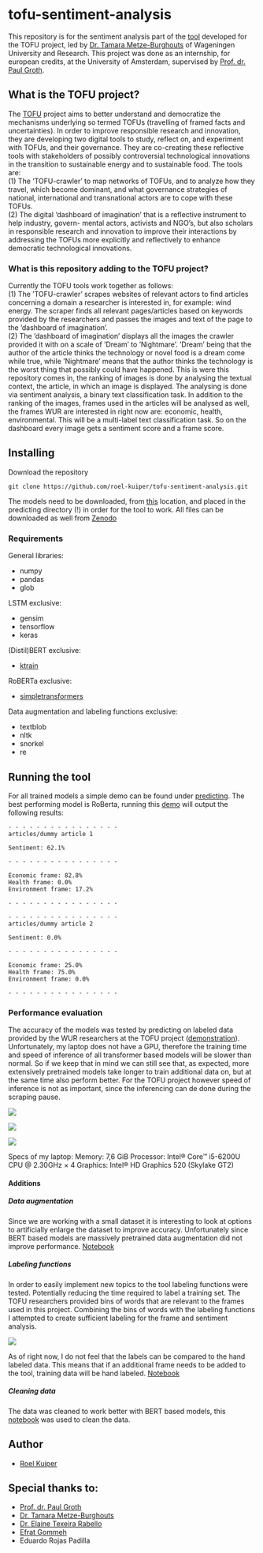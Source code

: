 # tofu-sentiment-analysis

This repository is for the sentiment analysis part of the [tool](scraper.pgrond.nl) developed for the TOFU project, led by [Dr. Tamara Metze-Burghouts](https://www.linkedin.com/in/tamara-metze-0a9b354/) of Wageningen University and Research. This project was done as an internship, for european credits, at the University of Amsterdam, supervised by [Prof. dr. Paul Groth](https://github.com/pgroth).

## What is the TOFU project?

The [TOFU](https://www.wur.nl/en/Research-Results/Chair-groups/Social-Sciences/Public-Administration-and-Policy-Group/Research/Research-Projects-of-the-Public-Administration-and-Policy-Group/TOFU-Traveling-of-Framed-Facts-and-Uncertainties.htm) project aims to better understand and democratize the mechanisms underlying so termed
TOFUs (travelling of framed facts and uncertainties). In order to improve responsible research and
innovation, they are developing two digital tools to study, reflect on, and experiment with TOFUs, and
their governance. They are co-creating these reflective tools with stakeholders of possibly controversial technological innovations in the transition to sustainable energy and to sustainable food. The tools are: <br />
(1) The ‘TOFU-crawler’ to map networks of TOFUs, and to analyze how they travel, which become
dominant, and what governance strategies of national, international and transnational actors are to cope with these TOFUs. <br />
(2) The digital ‘dashboard of imagination’ that is a reflective instrument to help industry, govern-
mental actors, activists and NGO’s, but also scholars in responsible research and innovation to improve their interactions by addressing the TOFUs more explicitly and reflectively to enhance democratic technological innovations.

### What is this repository adding to the TOFU project?

Currently the TOFU tools work together as follows: <br />
(1) The ’TOFU-crawler’ scrapes websites of relevant actors to find articles concerning a domain a
researcher is interested in, for example: wind energy. The scraper finds all relevant pages/articles based on keywords provided by the researchers and passes the images and text of the page to the ’dashboard of imagination’. <br />
(2) The ’dashboard of imagination’ displays all the images the crawler provided it with on a scale
of ’Dream’ to ’Nightmare’. ’Dream’ being that the author of the article thinks the technology or novel
food is a dream come while true, while ’Nightmare’ means that the author thinks the technology is the
worst thing that possibly could have happened. This is were this repository comes in, the ranking of images is done by analysing the textual context, the article, in which an image is displayed. The analysing is done via sentiment analysis, a binary text classification task. In addition to the ranking of the images, frames used in the articles will be analysed as well, the frames WUR are interested in right now are: economic, health, environmental. This will be a multi-label text classification task. So on the dashboard every image gets a sentiment score and a frame score.

## Installing

Download the repository

```
git clone https://github.com/roel-kuiper/tofu-sentiment-analysis.git
```

The models need to be downloaded, from [this](https://drive.google.com/open?id=17s48ApEm3b6-MvCgT_HDNANQASBH6o27) location, and placed in the predicting directory (!) in order for the tool to work.
All files can be downloaded as well from [Zenodo](https://zenodo.org/record/3879574O)

### Requirements

General libraries:

* numpy
* pandas
* glob

LSTM exclusive:

* gensim
* tensorflow
* keras

(Distil)BERT exclusive:

* [ktrain](https://github.com/amaiya/ktrain)

RoBERTa exclusive:

* [simpletransformers](https://github.com/ThilinaRajapakse/simpletransformers)

Data augmentation and labeling functions exclusive:

* textblob
* nltk
* snorkel
* re

## Running the tool

For all trained models a simple demo can be found under [predicting](https://github.com/roel-kuiper/tofu-sentiment-analysis/predicting). 
The best performing model is RoBerta, running this [demo](https://github.com/roel-kuiper/tofu-sentiment-analysis/blob/master/predicting/RoBERTa%20predicting.ipynb) will output the following results:

```
- - - - - - - - - - - - - - - -
articles/dummy article 1

Sentiment: 62.1%

- - - - - - - - - - - - - - - -

Economic frame: 82.8%
Health frame: 0.0%
Environment frame: 17.2%

- - - - - - - - - - - - - - - -

- - - - - - - - - - - - - - - -
articles/dummy article 2

Sentiment: 0.0%

- - - - - - - - - - - - - - - -

Economic frame: 25.0%
Health frame: 75.0%
Environment frame: 0.0%

- - - - - - - - - - - - - - - -
```

### Performance evaluation

The accuracy of the models was tested by predicting on labeled data provided by the WUR researchers at the TOFU project ([demonstration](evaluation/predictwur.ipynb)). Unfortunately, my laptop does not have a GPU, therefore the training time and speed of inference of all transformer based models will be slower than normal. So if we keep that in mind we can still see that, as expected, more extensively pretrained models take longer to train additional data on, but at the same time also perform better. For the TOFU project however speed of inference is not as important, since the inferencing can de done during the scraping pause. 


![](evaluation/trainingtime.png)

![](evaluation/inference.png)

![](evaluation/accuracy.png)

Specs of my laptop:
Memory: 7,6 GiB
Processor: Intel® Core™ i5-6200U CPU @ 2.30GHz × 4 
Graphics: Intel® HD Graphics 520 (Skylake GT2)
#### Additions

##### Data augmentation
Since we are working with a small dataset it is interesting to look at options to artificially enlarge the dataset to improve accuracy. Unfortunately since BERT based models are massively pretrained data augmentation did not improve performance. [Notebook](additions/augmentation//Data%20augmentation.ipynb)

##### Labeling functions
In order to easily implement new topics to the tool labeling functions were tested. Potentially reducing the time required to label a training set. The TOFU researchers provided bins of words that are relevant to the frames used in this project. Combining the bins of words with the labeling functions I attempted to create sufficient labeling for the frame and sentiment analysis.

![](evaluation/lf.png)

As of right now, I do not feel that the labels can be compared to the hand labeled data. This means that if an additional frame needs to be added to the tool, training data will be hand labeled. [Notebook](https://github.com/roel-kuiper/tofu-sentiment-analysis/tree/master/additions/labeling%20functions/Labeling%20functions.ipynb)
##### Cleaning data
The data was cleaned to work better with BERT based models, this [notebook](https://www.kaggle.com/kyakovlev/preprocessing-bert-public) was used to clean the data.
## Author

* [Roel Kuiper](https://github.com/roel-kuiper)


## Special thanks to:

* [Prof. dr. Paul Groth](https://github.com/pgroth)
* [Dr. Tamara Metze-Burghouts](https://www.linkedin.com/in/tamara-metze-0a9b354/)
* [Dr. Elaine Texeira Rabello](https://www.linkedin.com/in/erabello/)
* [Efrat Gommeh](https://www.linkedin.com/in/efrat-gommeh-86267313/)
* Eduardo Rojas Padilla

